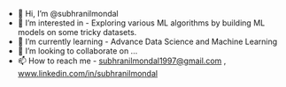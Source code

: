 - 👋 Hi, I’m @subhranilmondal
- 👀 I’m interested in - Exploring various ML algorithms by building ML models on some tricky datasets.
- 🌱 I’m currently learning - Advance Data Science and Machine Learning 
- 💞️ I’m looking to collaborate on ...
- 📫 How to reach me - subhranilmondal1997@gmail.com , www.linkedin.com/in/subhranilmondal

<!---
subhranilmondal/subhranilmondal is a ✨ special ✨ repository because its `README.md` (this file) appears on your GitHub profile.
You can click the Preview link to take a look at your changes.
--->
